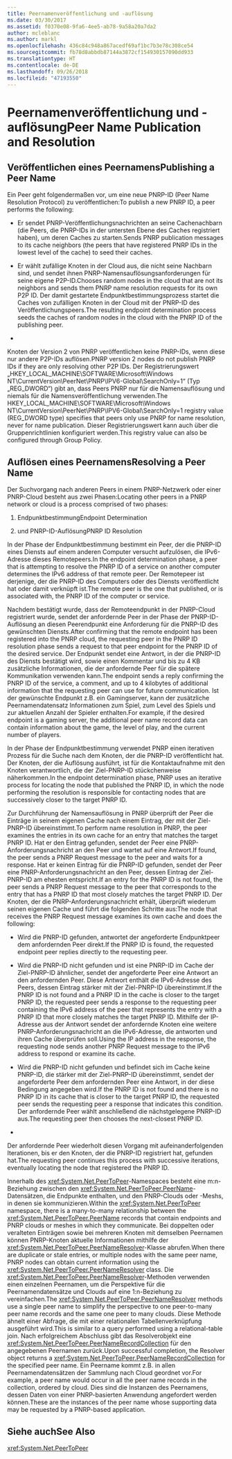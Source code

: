 ```yaml
---
title: Peernamenveröffentlichung und -auflösung
ms.date: 03/30/2017
ms.assetid: f0370e08-9fa6-4ee5-ab78-9a58a20a7da2
author: mcleblanc
ms.author: markl
ms.openlocfilehash: 436c84c948a867acedf69af1bc7b3e78c308ce54
ms.sourcegitcommit: fb78d8abbdb87144a3872cf154930157090dd933
ms.translationtype: HT
ms.contentlocale: de-DE
ms.lasthandoff: 09/26/2018
ms.locfileid: "47193550"
---
```

# <a name="peer-name-publication-and-resolution"></a><span data-ttu-id="97115-102">Peernamenveröffentlichung und -auflösung</span><span class="sxs-lookup"><span data-stu-id="97115-102">Peer Name Publication and Resolution</span></span>
## <a name="publishing-a-peer-name"></a><span data-ttu-id="97115-103">Veröffentlichen eines Peernamens</span><span class="sxs-lookup"><span data-stu-id="97115-103">Publishing a Peer Name</span></span>  
 <span data-ttu-id="97115-104">Ein Peer geht folgendermaßen vor, um eine neue PNRP-ID (Peer Name Resolution Protocol) zu veröffentlichen:</span><span class="sxs-lookup"><span data-stu-id="97115-104">To publish a new PNRP ID, a peer performs the following:</span></span>  
  
-   <span data-ttu-id="97115-105">Er sendet PNRP-Veröffentlichungsnachrichten an seine Cachenachbarn (die Peers, die PNRP-IDs in der untersten Ebene des Caches registriert haben), um deren Caches zu starten.</span><span class="sxs-lookup"><span data-stu-id="97115-105">Sends PNRP publication messages to its cache neighbors (the peers that have registered PNRP IDs in the lowest level of the cache) to seed their caches.</span></span>  
  
-   <span data-ttu-id="97115-106">Er wählt zufällige Knoten in der Cloud aus, die nicht seine Nachbarn sind, und sendet ihnen PNRP-Namensauflösungsanforderungen für seine eigene P2P-ID.</span><span class="sxs-lookup"><span data-stu-id="97115-106">Chooses random nodes in the cloud that are not its neighbors and sends them PNRP name resolution requests for its own P2P ID.</span></span> <span data-ttu-id="97115-107">Der damit gestartete Endpunktbestimmungsprozess startet die Caches von zufälligen Knoten in der Cloud mit der PNRP-ID des Veröffentlichungspeers.</span><span class="sxs-lookup"><span data-stu-id="97115-107">The resulting endpoint determination process seeds the caches of random nodes in the cloud with the PNRP ID of the publishing peer.</span></span>  
  
-  
  
 <span data-ttu-id="97115-108">Knoten der Version 2 von PNRP veröffentlichen keine PNRP-IDs, wenn diese nur andere P2P-IDs auflösen.</span><span class="sxs-lookup"><span data-stu-id="97115-108">PNRP version 2 nodes do not publish PNRP IDs if they are only resolving other P2P IDs.</span></span> <span data-ttu-id="97115-109">Der Registrierungswert „HKEY_LOCAL_MACHINE\SOFTWARE\Microsoft\Windows NT\CurrentVersion\PeerNet\PNRP\IPV6-Global\SearchOnly=1“ (Typ „REG_DWORD“) gibt an, dass Peers PNRP nur für die Namensauflösung und niemals für die Namensveröffentlichung verwenden.</span><span class="sxs-lookup"><span data-stu-id="97115-109">The HKEY_LOCAL_MACHINE\SOFTWARE\Microsoft\Windows NT\CurrentVersion\PeerNet\PNRP\IPV6-Global\SearchOnly=1 registry value (REG_DWORD type) specifies that peers only use PNRP for name resolution, never for name publication.</span></span> <span data-ttu-id="97115-110">Dieser Registrierungswert kann auch über die Gruppenrichtlinien konfiguriert werden.</span><span class="sxs-lookup"><span data-stu-id="97115-110">This registry value can also be configured through Group Policy.</span></span>  
  
## <a name="resolving-a-peer-name"></a><span data-ttu-id="97115-111">Auflösen eines Peernamens</span><span class="sxs-lookup"><span data-stu-id="97115-111">Resolving a Peer Name</span></span>  
 <span data-ttu-id="97115-112">Der Suchvorgang nach anderen Peers in einem PNRP-Netzwerk oder einer PNRP-Cloud besteht aus zwei Phasen:</span><span class="sxs-lookup"><span data-stu-id="97115-112">Locating other peers in a PNRP network or cloud is a process comprised of two phases:</span></span>  
  
1.  <span data-ttu-id="97115-113">Endpunktbestimmung</span><span class="sxs-lookup"><span data-stu-id="97115-113">Endpoint Determination</span></span>  
  
2.  <span data-ttu-id="97115-114">und PNRP-ID-Auflösung</span><span class="sxs-lookup"><span data-stu-id="97115-114">PNRP ID Resolution</span></span>  
  
 <span data-ttu-id="97115-115">In der Phase der Endpunktbestimmung bestimmt ein Peer, der die PNRP-ID eines Diensts auf einem anderen Computer versucht aufzulösen, die IPv6-Adresse dieses Remotepeers.</span><span class="sxs-lookup"><span data-stu-id="97115-115">In the endpoint determination phase, a peer that is attempting to resolve the PNRP ID of a service on another computer determines the IPv6 address of that remote peer.</span></span>  <span data-ttu-id="97115-116">Der Remotepeer ist derjenige, der die PNRP-ID des Computers oder des Diensts veröffentlicht hat oder damit verknüpft ist.</span><span class="sxs-lookup"><span data-stu-id="97115-116">The remote peer is the one that published, or is associated with, the PNRP ID of the computer or service.</span></span>  
  
 <span data-ttu-id="97115-117">Nachdem bestätigt wurde, dass der Remoteendpunkt in der PNRP-Cloud registriert wurde, sendet der anfordernde Peer in der Phase der PNRP-ID-Auflösung an diesen Peerendpunkt eine Anforderung für die PNRP-ID des gewünschten Diensts.</span><span class="sxs-lookup"><span data-stu-id="97115-117">After confirming that the remote endpoint has been registered into the PNRP cloud, the requesting peer in the PNRP ID resolution phase sends a request to that peer endpoint for the PNRP ID of the desired service.</span></span> <span data-ttu-id="97115-118">Der Endpunkt sendet eine Antwort, in der die PNRP-ID des Diensts bestätigt wird, sowie einen Kommentar und bis zu 4 KB zusätzliche Informationen, die der anfordernde Peer für die spätere Kommunikation verwenden kann.</span><span class="sxs-lookup"><span data-stu-id="97115-118">The endpoint sends a reply confirming the PNRP ID of the service, a comment, and up to 4 kilobytes of additional information that the requesting peer can use for future communication.</span></span> <span data-ttu-id="97115-119">Ist der gewünschte Endpunkt z.B. ein Gamingserver, kann der zusätzliche Peernamendatensatz Informationen zum Spiel, zum Level des Spiels und zur aktuellen Anzahl der Spieler enthalten.</span><span class="sxs-lookup"><span data-stu-id="97115-119">For example, if the desired endpoint is a gaming server, the additional peer name record data can contain information about the game, the level of play, and the current number of players.</span></span>  
  
 <span data-ttu-id="97115-120">In der Phase der Endpunktbestimmung verwendet PNRP einen iterativen Prozess für die Suche nach dem Knoten, der die PNRP-ID veröffentlicht hat. Der Knoten, der die Auflösung ausführt, ist für die Kontaktaufnahme mit den Knoten verantwortlich, die der Ziel-PNRP-ID stückchenweise näherkommen.</span><span class="sxs-lookup"><span data-stu-id="97115-120">In the endpoint determination phase, PNRP uses an iterative process for locating the node that published the PNRP ID, in which the node performing the resolution is responsible for contacting nodes that are successively closer to the target PNRP ID.</span></span>  
  
 <span data-ttu-id="97115-121">Zur Durchführung der Namensauflösung in PNRP überprüft der Peer die Einträge in seinem eigenen Cache nach einem Eintrag, der mit der Ziel-PNRP-ID übereinstimmt.</span><span class="sxs-lookup"><span data-stu-id="97115-121">To perform name resolution in PNRP, the peer examines the entries in its own cache for an entry that matches the target PNRP ID.</span></span> <span data-ttu-id="97115-122">Hat er den Eintrag gefunden, sendet der Peer eine PNRP-Anforderungsnachricht an den Peer und wartet auf eine Antwort.</span><span class="sxs-lookup"><span data-stu-id="97115-122">If found, the peer sends a PNRP Request message to the peer and waits for a response.</span></span> <span data-ttu-id="97115-123">Hat er keinen Eintrag für die PNRP-ID gefunden, sendet der Peer eine PNRP-Anforderungsnachricht an den Peer, dessen Eintrag der Ziel-PNRP-ID am ehesten entspricht.</span><span class="sxs-lookup"><span data-stu-id="97115-123">If an entry for the PNRP ID is not found, the peer sends a PNRP Request message to the peer that corresponds to the entry that has a PNRP ID that most closely matches the target PNRP ID.</span></span> <span data-ttu-id="97115-124">Der Knoten, der die PNRP-Anforderungsnachricht erhält, überprüft wiederum seinen eigenen Cache und führt die folgenden Schritte aus:</span><span class="sxs-lookup"><span data-stu-id="97115-124">The node that receives the PNRP Request message examines its own cache and does the following:</span></span>  
  
-   <span data-ttu-id="97115-125">Wird die PNRP-ID gefunden, antwortet der angeforderte Endpunktpeer dem anfordernden Peer direkt.</span><span class="sxs-lookup"><span data-stu-id="97115-125">If the PNRP ID is found, the requested endpoint peer replies directly to the requesting peer.</span></span>  
  
-   <span data-ttu-id="97115-126">Wird die PNRP-ID nicht gefunden und ist eine PNRP-ID im Cache der Ziel-PNRP-ID ähnlicher, sendet der angeforderte Peer eine Antwort an den anfordernden Peer. Diese Antwort enthält die IPv6-Adresse des Peers, dessen Eintrag stärker mit der Ziel-PNRP-ID übereinstimmt.</span><span class="sxs-lookup"><span data-stu-id="97115-126">If the PNRP ID is not found and a PNRP ID in the cache is closer to the target PNRP ID, the requested peer sends a response to the requesting peer containing the IPv6 address of the peer that represents the entry with a PNRP ID that more closely matches the target PNRP ID.</span></span> <span data-ttu-id="97115-127">Mithilfe der IP-Adresse aus der Antwort sendet der anfordernde Knoten eine weitere PNRP-Anforderungsnachricht an die IPv6-Adresse, die antworten und ihren Cache überprüfen soll.</span><span class="sxs-lookup"><span data-stu-id="97115-127">Using the IP address in the response, the requesting node sends another PNRP Request message to the IPv6 address to respond or examine its cache.</span></span>  
  
-   <span data-ttu-id="97115-128">Wird die PNRP-ID nicht gefunden und befindet sich im Cache keine PNRP-ID, die stärker mit der Ziel-PNRP-ID übereinstimmt, sendet der angeforderte Peer dem anfordernden Peer eine Antwort, in der diese Bedingung angegeben wird.</span><span class="sxs-lookup"><span data-stu-id="97115-128">If the PNRP ID is not found and there is no PNRP ID in its cache that is closer to the target PNRP ID, the requested peer sends the requesting peer a response that indicates this condition.</span></span> <span data-ttu-id="97115-129">Der anfordernde Peer wählt anschließend die nächstgelegene PNRP-ID aus.</span><span class="sxs-lookup"><span data-stu-id="97115-129">The requesting peer then chooses the next-closest PNRP ID.</span></span>  
  
-  
  
 <span data-ttu-id="97115-130">Der anfordernde Peer wiederholt diesen Vorgang mit aufeinanderfolgenden Iterationen, bis er den Knoten, der die PNRP-ID registriert hat, gefunden hat.</span><span class="sxs-lookup"><span data-stu-id="97115-130">The requesting peer continues this process with successive iterations, eventually locating the node that registered the PNRP ID.</span></span>  
  
 <span data-ttu-id="97115-131">Innerhalb des <xref:System.Net.PeerToPeer>-Namespaces besteht eine m:n-Beziehung zwischen den <xref:System.Net.PeerToPeer.PeerName>- Datensätzen, die Endpunkte enthalten, und den PNRP-Clouds oder -Meshs, in denen sie kommunizieren.</span><span class="sxs-lookup"><span data-stu-id="97115-131">Within the <xref:System.Net.PeerToPeer> namespace, there is a many-to-many relationship between the <xref:System.Net.PeerToPeer.PeerName> records that contain endpoints and PNRP clouds or meshes in which they communicate.</span></span> <span data-ttu-id="97115-132">Bei doppelten oder veralteten Einträgen sowie bei mehreren Knoten mit demselben Peernamen können PNRP-Knoten aktuelle Informationen mithilfe der <xref:System.Net.PeerToPeer.PeerNameResolver>-Klasse abrufen.</span><span class="sxs-lookup"><span data-stu-id="97115-132">When there are duplicate or stale entries, or multiple nodes with the same peer name, PNRP nodes can obtain current information using the <xref:System.Net.PeerToPeer.PeerNameResolver> class.</span></span> <span data-ttu-id="97115-133">Die <xref:System.Net.PeerToPeer.PeerNameResolver>-Methoden verwenden einen einzelnen Peernamen, um die Perspektive für die Peernamendatensätze und Clouds auf eine 1:n-Beziehung zu vereinfachen.</span><span class="sxs-lookup"><span data-stu-id="97115-133">The <xref:System.Net.PeerToPeer.PeerNameResolver> methods use a single peer name to simplify the perspective to one peer-to-many peer name records and the same one peer to many clouds.</span></span> <span data-ttu-id="97115-134">Diese Methode ähnelt einer Abfrage, die mit einer relationalen Tabellenverknüpfung ausgeführt wird.</span><span class="sxs-lookup"><span data-stu-id="97115-134">This is similar to a query performed using a relational-table join.</span></span> <span data-ttu-id="97115-135">Nach erfolgreichem Abschluss gibt das Resolverobjekt eine <xref:System.Net.PeerToPeer.PeerNameRecordCollection> für den angegebenen Peernamen zurück.</span><span class="sxs-lookup"><span data-stu-id="97115-135">Upon successful completion, the Resolver object returns a <xref:System.Net.PeerToPeer.PeerNameRecordCollection> for the specified peer name.</span></span>  <span data-ttu-id="97115-136">Ein Peername kommt z.B. in allen Peernamendatensätzen der Sammlung nach Cloud geordnet vor.</span><span class="sxs-lookup"><span data-stu-id="97115-136">For example, a peer name would occur in all the peer name records in the collection, ordered by cloud.</span></span> <span data-ttu-id="97115-137">Dies sind die Instanzen des Peernamens, dessen Daten von einer PNRP-basierten Anwendung angefordert werden können.</span><span class="sxs-lookup"><span data-stu-id="97115-137">These are the instances of the peer name whose supporting data may be requested by a PNRP-based application.</span></span>  
  
## <a name="see-also"></a><span data-ttu-id="97115-138">Siehe auch</span><span class="sxs-lookup"><span data-stu-id="97115-138">See Also</span></span>  
 <xref:System.Net.PeerToPeer>
